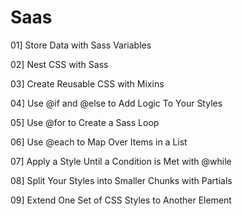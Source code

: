 # Saas

01] Store Data with Sass Variables

02] Nest CSS with Sass

03] Create Reusable CSS with Mixins

04] Use @if and @else to Add Logic To Your Styles

05] Use @for to Create a Sass Loop

06] Use @each to Map Over Items in a List

07] Apply a Style Until a Condition is Met with @while

08] Split Your Styles into Smaller Chunks with Partials

09] Extend One Set of CSS Styles to Another Element